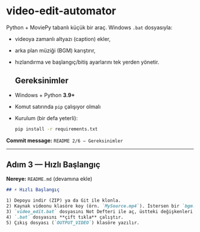 # video-edit-automator

Python + MoviePy tabanlı küçük bir araç. Windows `.bat` dosyasıyla:
- videoya zamanlı altyazı (caption) ekler,
- arka plan müziği (BGM) karıştırır,
- hızlandırma ve başlangıç/bitiş ayarlarını tek yerden yönetir.

  ## Gereksinimler

- Windows + Python **3.9+**
- Komut satırında `pip` çalışıyor olmalı
- Kurulum (bir defa yeterli):
  ```bash
  pip install -r requirements.txt

**Commit message:** `README 2/6 – Gereksinimler`

---

## Adım 3 — Hızlı Başlangıç
**Nereye:** `README.md` (devamına ekle)

```markdown
## ⚡ Hızlı Başlangıç

1) Depoyu indir (ZIP) ya da Git ile klonla.  
2) Kaynak videonu klasöre koy (örn. `MySource.mp4`). İstersen bir `bgm.wav` dosyası ekle.  
3) `video_edit.bat` dosyasını Not Defteri ile aç, üstteki değişkenleri düzenle (aşağıda anlatılıyor).  
4) `.bat` dosyasını **çift tıkla** çalıştır.  
5) Çıkış dosyası (`OUTPUT_VIDEO`) klasöre yazılır.




